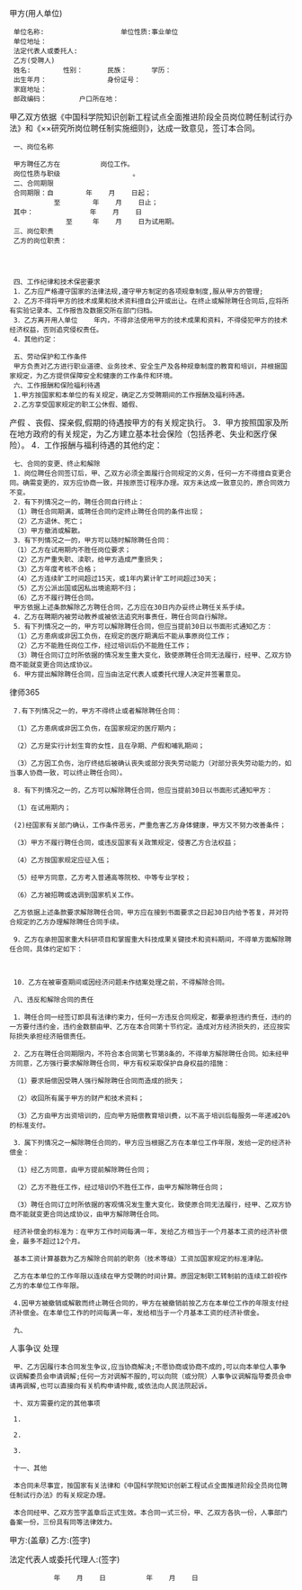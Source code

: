 
 甲方(用人单位)
 
     单位名称:                   单位性质:事业单位
     单位地址：
     法定代表人或委托人:
     乙方(受聘人)
     姓名:        性别：      民族：      学历：
     出生年月：               身份证号：
     家庭地址：
     邮政编码：        户口所在地：
 
 
 甲乙双方依据《中国科学院知识创新工程试点全面推进阶段全员岗位聘任制试行办法》和《××研究所岗位聘任制实施细则》，达成一致意见，签订本合同。
 
 
     一、岗位名称
 
     甲方聘任乙方在          岗位工作。
     岗位性质与职级                  。
     二、合同期限
     合同期限：自        年    月    日起；
               至        年    月    日止；
     其中：              年    月    日
                  至     年    月    日为试用期。
     三、岗位职责
     乙方的岗位职责：
 
 
 
 
     四、工作纪律和技术保密要求
     1．乙方应严格遵守国家的法律法规,遵守甲方制定的各项规章制度,服从甲方的管理;
     2．乙方不得将甲方的技术成果和技术资料擅自公开或出让。在终止或解除聘任合同后,应将所有实验记录本、工作报告及数据交所在部门归档。
     3．乙方离开用人单位    年内，不得非法使用甲方的技术成果和资料，不得侵犯甲方的技术经济权益，否则追究侵权责任。
     4．其他约定：
 
     五、劳动保护和工作条件
     甲方负责对乙方进行职业道德、业务技术、安全生产及各种规章制度的教育和培训，并根据国家规定，为乙方提供保障安全和健康的工作条件和环境。
     六、工作报酬和保险福利待遇
     1.甲方按国家和本单位的有关规定，确定乙方受聘期间的工作报酬及福利待遇。
     2.乙方享受国家规定的职工公休假、婚假、
产假
、丧假、探亲假,假期的待遇按甲方的有关规定执行。
     3．甲方按照国家及所在地方政府的有关规定，为乙方建立基本社会保险（包括养老、失业和医疗保险）。
     4．工作报酬与福利待遇的其他约定：
 
     七、合同的变更、终止和解除
     1．岗位聘任合同签订后，甲、乙双方必须全面履行合同规定的义务，任何一方不得擅自变更合同。确需变更的，双方应协商一致，并按原签订程序办理。双方未达成一致意见的，原合同效力不变。
     2．有下列情况之一的，聘任合同自行终止：
     （1）聘任合同期满，或聘任合同约定终止聘任合同的条件出现；
     （2）乙方退休、死亡；
     （3）甲方撤消或解散。
     3．有下列情况之一的，甲方可以随时解除聘任合同：
     （1）乙方在试用期内不胜任岗位要求；
     （2）乙方严重失职、渎职，给甲方造成严重损失；
     （3）乙方年度考核不合格；
     （4）乙方连续旷工时间超过15天，或1年内累计旷工时间超过30天；
     （5）乙方公派出国或因私出境逾期不归；
     （6）乙方不履行聘任合同。
     甲方依据上述条款解除乙方聘任合同，乙方应在30日内办妥终止聘任关系手续。
     4．乙方在聘期内被劳动教养或被依法追究刑事责任，聘任合同自行解除。
     5．有下列情况之一的，甲方可以解除聘任合同，但应当提前30日以书面形式通知乙方：
     （1）乙方患病或非因工负伤，在规定的医疗期满后不能从事原岗位工作；
     （2）乙方不能胜任岗位工作，经过培训后仍不能胜任工作；
     （3）聘任合同订立时所依据的情况发生重大变化，致使原聘任合同无法履行，经甲、乙双方协商不能就变更合同达成协议。
     6．甲方提出解除聘任合同，应当由法定代表人或委托代理人决定并签署意见。




 
律师365






     7.有下列情况之一的，甲方不得终止或者解除聘任合同：

     （1）乙方患病或非因工负伤，在国家规定的医疗期内；

     （2）乙方是实行计划生育的女性，且在孕期、产假和哺乳期间；

     （3）乙方因工负伤，治疗终结后被确认丧失或部分丧失劳动能力（对部分丧失劳动能力的，如当事人协商一致，可以终止聘任合同）。

     8．有下列情况之一的，乙方可以解除聘任合同，但应当提前30日以书面形式通知甲方：

     （1）在试用期内；

     (2)经国家有关部门确认，工作条件恶劣，严重危害乙方身体健康，甲方又不努力改善条件；

     （3）甲方不履行聘任合同，或违反国家有关政策规定，侵害乙方合法权益；

     （4）乙方按国家规定应征入伍；

     （5）经甲方同意，乙方考入普通高等院校、中等专业学校；

     （6）乙方被招聘或选调到国家机关工作。

     乙方依据上述条款要求解除聘任合同，甲方应在接到书面要求之日起30日内给予答复，并对符合规定的乙方办理解除聘任合同手续。

     9．乙方在承担国家重大科研项目和掌握重大科技成果关键技术和资料期间，不得单方面解除聘任合同，具体约定如下：

 

     10．乙方在被审查期间或因经济问题未作结案处理之前，不得解除合同。

     八、违反和解除合同的责任

     1．聘任合同一经签订即具有法律约束力，任何一方违反合同规定，都要承担违约责任，违约的一方要付违约金，违约金数额由甲、乙方在本合同第十节约定。造成对方经济损失的，还应按实际损失承担经济赔偿责任。

     2．乙方在聘任合同期限内，不符合本合同第七节第8条的，不得单方解除聘任合同。如未经甲方同意，乙方强行要求解除聘任合同，甲方有权采取保护自身权益的措施：

     （1）要求赔偿因受聘人强行解除聘任合同而造成的损失；

     （2）收回所有属于甲方的财产和技术资料；

     （3）乙方由甲方出资培训的，应向甲方赔偿教育培训费，以不高于培训后每服务一年递减20%的标准支付。

     3．属下列情况之一解除聘任合同的，甲方应当根据乙方在本单位工作年限，发给一定的经济补偿金：

     （1）经乙方同意，由甲方提前解除聘任合同；

     （2）乙方不胜任工作，经过培训仍不胜任工作，由甲方解除聘任合同；

     （3）聘任合同订立时所依据的客观情况发生重大变化，致使原合同无法履行，经甲、乙双方协商不能就变更合同达成协议，由甲方解除聘任合同。

     经济补偿金的标准为：在甲方工作时间每满一年，发给乙方相当于一个月基本工资的经济补偿金，最多不超过12个月。

     基本工资计算基数为乙方解除合同前的职务（技术等级）工资加国家规定的标准津贴。

     乙方在本单位的工作年限以连续在甲方受聘的时间计算。原固定制职工转制前的连续工龄视作乙方的本单位工作年限。

     4.因甲方被撤销或解散而终止聘任合同的，甲方在被撤销前按乙方在本单位工作的年限支付经济补偿金。在本单位工作的时间每满一年，发给相当于一个月基本工资的经济补偿金。

     九、

人事争议
处理

     甲、乙方因履行本合同发生争议,应当协商解决;不愿协商或协商不成的,可以向本单位人事争议调解委员会申请调解;任何一方对调解不服的,可以向院（或分院）人事争议调解指导委员会申请再调解,也可以直接向有关机构申请仲裁,或依法向人民法院起诉。

     十、双方需要约定的其他事项

     1.

     2.

     3.

     十一、其他

     本合同未尽事宜，按国家有关法律和《中国科学院知识创新工程试点全面推进阶段全员岗位聘任制试行办法》的有关规定办理。

     本合同经甲、乙双方签字盖章后正式生效。本合同一式三份，甲、乙双方各执一份，人事部门备案一份，三份具有同等法律效力。

 

 

 

 甲方:(盖章)                    乙方:(签字)

 

 

 法定代表人或委托代理人:(签字)

 

               年    月    日          年    月    日

 

 


 

 
 
 
 
 
  


  
 

  


  


  
 
 
 
 

